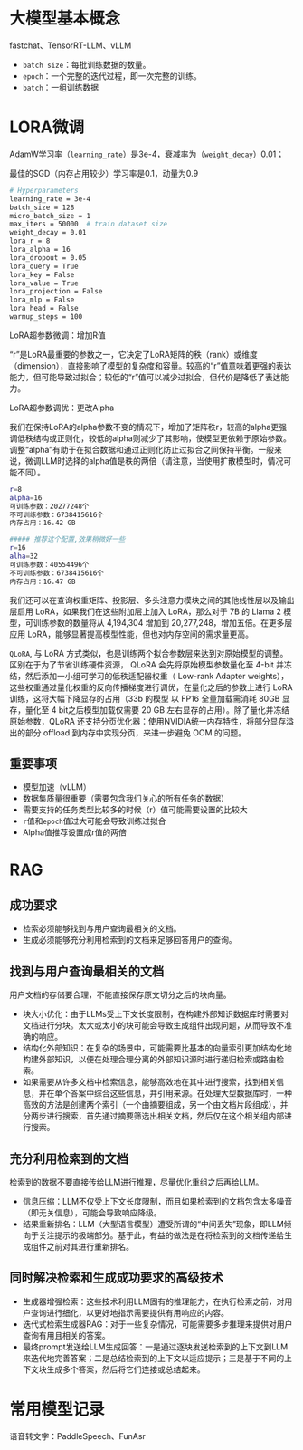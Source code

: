 # 大模型基本概念

fastchat、TensorRT-LLM、vLLM

* `batch size`：每批训练数据的数量。
* `epoch`：一个完整的迭代过程，即一次完整的训练。
* `batch`：一组训练数据

# LORA微调

AdamW学习率（`learning_rate`）是3e-4，衰减率为（`weight_decay`）0.01；

最佳的SGD（内存占用较少）学习率是0.1，动量为0.9


```bash
# Hyperparameters
learning_rate = 3e-4
batch_size = 128
micro_batch_size = 1
max_iters = 50000  # train dataset size
weight_decay = 0.01
lora_r = 8
lora_alpha = 16
lora_dropout = 0.05
lora_query = True
lora_key = False
lora_value = True
lora_projection = False
lora_mlp = False
lora_head = False
warmup_steps = 100
```

LoRA超参数微调：增加R值

“r”是LoRA最重要的参数之一，它决定了LoRA矩阵的秩（rank）或维度（dimension），直接影响了模型的复杂度和容量。较高的“r”值意味着更强的表达能力，但可能导致过拟合；较低的“r”值可以减少过拟合，但代价是降低了表达能力。

LoRA超参数调优：更改Alpha

我们在保持LoRA的alpha参数不变的情况下，增加了矩阵秩r，较高的alpha更强调低秩结构或正则化，较低的alpha则减少了其影响，使模型更依赖于原始参数。调整“alpha”有助于在拟合数据和通过正则化防止过拟合之间保持平衡。一般来说，微调LLM时选择的alpha值是秩的两倍（请注意，当使用扩散模型时，情况可能不同）。

```bash
r=8
alpha=16
可训练参数：20277248个
不可训练参数：6738415616个
内存占用：16.42 GB

##### 推荐这个配置,效果稍微好一些
r=16
alha=32
可训练参数：40554496个
不可训练参数：6738415616个
内存占用：16.47 GB
```

我们还可以在查询权重矩阵、投影层、多头注意力模块之间的其他线性层以及输出层启用 LoRA，如果我们在这些附加层上加入 LoRA，那么对于 7B 的 Llama 2 模型，可训练参数的数量将从 4,194,304 增加到 20,277,248，增加五倍。在更多层应用 LoRA，能够显著提高模型性能，但也对内存空间的需求量更高。

`QLoRA`, 与 LoRA 方式类似，也是训练两个拟合参数层来达到对原始模型的调整。区别在于为了节省训练硬件资源， QLoRA 会先将原始模型参数量化至 4-bit 并冻结，然后添加一小组可学习的低秩适配器权重（ Low-rank Adapter weights），这些权重通过量化权重的反向传播梯度进行调优，在量化之后的参数上进行 LoRA 训练，这将大幅下降显存的占用（33b 的模型 以 FP16 全量加载需消耗 80GB 显存，量化至 4 bit之后模型加载仅需要 20 GB 左右显存的占用）。除了量化并冻结原始参数，QLoRA 还支持分页优化器：使用NVIDIA统一内存特性，将部分显存溢出的部分 offload 到内存中实现分页，来进一步避免 OOM 的问题。

## 重要事项

* 模型加速（vLLM）
* 数据集质量很重要（需要包含我们关心的所有任务的数据）
* 需要支持的任务类型比较多的时候（r）值可能需要设置的比较大
* `r`值和`epoch`值过大可能会导致训练过拟合
* Alpha值推荐设置成r值的两倍

# RAG

## 成功要求

* 检索必须能够找到与用户查询最相关的文档。
* 生成必须能够充分利用检索到的文档来足够回答用户的查询。

## 找到与用户查询最相关的文档

用户文档的存储要合理，不能直接保存原文切分之后的块向量。

* 块大小优化：由于LLMs受上下文长度限制，在构建外部知识数据库时需要对文档进行分块。太大或太小的块可能会导致生成组件出现问题，从而导致不准确的响应。
* 结构化外部知识：在复杂的场景中，可能需要比基本的向量索引更加结构化地构建外部知识，以便在处理合理分离的外部知识源时进行递归检索或路由检索。
* 如果需要从许多文档中检索信息，能够高效地在其中进行搜索，找到相关信息，并在单个答案中综合这些信息，并引用来源。在处理大型数据库时，一种高效的方法是创建两个索引（一个由摘要组成，另一个由文档片段组成），并分两步进行搜索，首先通过摘要筛选出相关文档，然后仅在这个相关组内部进行搜索。

## 充分利用检索到的文档

检索到的数据不要直接传给LLM进行推理，尽量优化重组之后再给LLM。

* 信息压缩：LLM不仅受上下文长度限制，而且如果检索到的文档包含太多噪音（即无关信息），可能会导致响应降级。
* 结果重新排名：LLM（大型语言模型）遭受所谓的“中间丢失”现象，即LLM倾向于关注提示的极端部分。基于此，有益的做法是在将检索到的文档传递给生成组件之前对其进行重新排名。

## 同时解决检索和生成成功要求的高级技术

* 生成器增强检索：这些技术利用LLM固有的推理能力，在执行检索之前，对用户查询进行细化，以更好地指示需要提供有用响应的内容。
* 迭代式检索生成器RAG：对于一些复杂情况，可能需要多步推理来提供对用户查询有用且相关的答案。
* 最终prompt发送给LLM生成回答：一是通过逐块发送检索到的上下文到LLM来迭代地完善答案；二是总结检索到的上下文以适应提示；三是基于不同的上下文块生成多个答案，然后将它们连接或总结起来。



# 常用模型记录

语音转文字：PaddleSpeech、FunAsr


